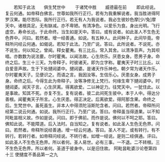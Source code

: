 <!-- { "loadSidebar": true } -->
　　若知于此法　　俱生梵世中
　　于诸梵中胜　　威德最在前
　　即此经说。复云何通。如帝释白佛言。世尊如我所行正行。若有为我重解说者。我当胜进得阿罗汉果。能尽苦际。我所行正行。若无有人为我说者。我必生彼妙色摩[少/兔]摩天中。诸根具足。无有缺减。亦不卑陋。有清净色。以爱乐为食。身出光明。飞行虚空。寿命长远。于此命终。当生如是天中。答曰。或有说者。如此圣人不生色无色界中。问曰。若然者。增一经善通。如说。有五种人。此间种子。此间毕竟。帝释所问经云何通。如偈说。若知于此法。乃至广说。答曰。此所说者。不说死。亦不说生。何以知之。曾闻。释女瞿夷。有三比丘。常入其舍。以清净音声。为其呗唱。亦数数为说法要。尔时瞿夷。以闻法故。心生欣乐。厌患女身。愿男子身。命终之后。生三十三天。为帝释子。时彼诸天。即为立字称。瞿夷天子时三比丘。以自爱音声故。生于下处揵闼婆中。揵闼婆。是诸天作乐神也。朝夕常为诸天作乐。尔时瞿夷天子。见便识之。而语之言。我因汝等。生信乐心。厌患女身。成男子身。命终之后。今得生此为帝释子。汝等净修无上梵行。何缘生卑下揵闼婆中。时揵闼婆。闻天子言。心生厌离。得离欲爱。二以神足力。往梵天中。一犹住此。以是事故。知其不死。亦复不生。复有说者。彼二此间死生彼中。本于人中。得达分善根。闻瞿夷天子所言。心生厌患。得正决定。后离欲爱。得阿那含果。命终之后。生梵世中。虽死虽生。非本人中得须陀洹斯陀含者。问曰。若然者。帝释所问经第二说云何通。如说。我所行正行。乃至广说。答曰。帝释虽当得道果。以不知阿毗昙相义故。作如是说。问曰。即于佛前。而作是说。佛何以不呵之耶。答曰。佛知此说。不能障道。后入法时。自当知之。复有说者。如此圣人生色无色界。问曰。若然者。帝释所说经善通。增一经云何通。答曰。圣人不定。或有转行。有不转行。若转行者。如帝释问经说。不转行者。如增一经说。是则二经俱通。评曰。如此圣人不生色无色界。所以者何。圣人易世。必有三事。一不退。二不转根。三不生色无色界。所以者何。圣道于彼身中。以是旧住故。
阿毗昙毗婆沙论卷第四十三
使揵度不善品第一之九
